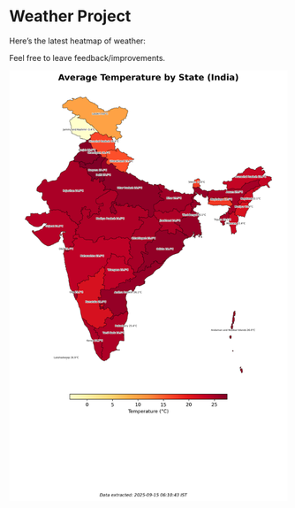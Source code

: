 # Weather Project

Here’s the latest heatmap of weather:

Feel free to leave feedback/improvements.

![India Heatmap](docs/assets/india_heatmap.png?v=C7608D)
